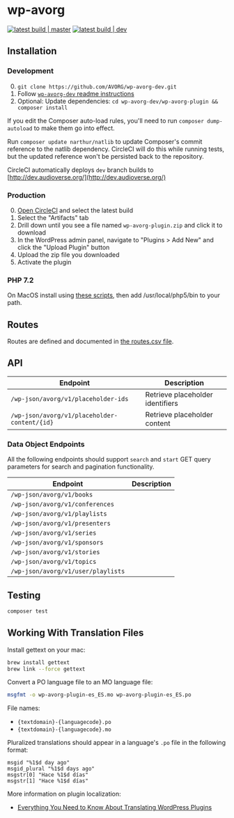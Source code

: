 # wp-avorg

[![latest build | master](https://img.shields.io/badge/latest%20build-master-75d60d)](https://wp-avorg-plugin-master.surge.sh/wp-avorg-plugin.zip)
[![latest build | dev](https://img.shields.io/badge/latest%20build-dev-f39f37)](https://wp-avorg-plugin-dev.surge.sh/wp-avorg-plugin.zip)

## Installation

### Development

0. `git clone https://github.com/AVORG/wp-avorg-dev.git`
0. Follow [`wp-avorg-dev` readme instructions](https://github.com/AVORG/wp-avorg-dev)
0. Optional: Update dependencies: `cd wp-avorg-dev/wp-avorg-plugin && composer install`

If you edit the Composer auto-load rules, you'll need to run `composer dump-autoload` to make them go into effect.

Run `composer update narthur/natlib` to update Composer's commit reference to the natlib dependency. CircleCI will do 
this while running tests, but the updated reference won't be persisted back to the repository.

CircleCI automatically deploys `dev` branch builds to [http://dev.audioverse.org/](http://dev.audioverse.org/)

### Production

0. [Open CircleCI](https://circleci.com/gh/avorg/wp-avorg-plugin) and select the latest build
0. Select the "Artifacts" tab
0. Drill down until you see a file named `wp-avorg-plugin.zip` and click it to download
0. In the WordPress admin panel, navigate to "Plugins > Add New" and click the "Upload Plugin" button
0. Upload the zip file you downloaded
0. Activate the plugin

### PHP 7.2

On MacOS install using [these scripts](https://php-osx.liip.ch/), then add /usr/local/php5/bin to your path.

## Routes

Routes are defined and documented in [the routes.csv file](routes.csv).

## API

Endpoint                                                            | Description
--------------------------------------------------------------------|------------------------------------
`/wp-json/avorg/v1/placeholder-ids`                                 | Retrieve placeholder identifiers
`/wp-json/avorg/v1/placeholder-content/{id}`                        | Retrieve placeholder content

### Data Object Endpoints

All the following endpoints should support `search` and `start` GET query parameters for search and
pagination functionality.

Endpoint                                                            | Description
--------------------------------------------------------------------|------------------------------------
`/wp-json/avorg/v1/books`                                           |
`/wp-json/avorg/v1/conferences`                                     |
`/wp-json/avorg/v1/playlists`                                       |
`/wp-json/avorg/v1/presenters`                                      |
`/wp-json/avorg/v1/series`                                          |
`/wp-json/avorg/v1/sponsors`                                        |
`/wp-json/avorg/v1/stories`                                         |
`/wp-json/avorg/v1/topics`                                          |
`/wp-json/avorg/v1/user/playlists`                                  |


## Testing

```bash
composer test
```

## Working With Translation Files

Install gettext on your mac:

```bash
brew install gettext
brew link --force gettext
```

Convert a PO language file to an MO language file:

```bash
msgfmt -o wp-avorg-plugin-es_ES.mo wp-avorg-plugin-es_ES.po
```

File names:

- `{textdomain}-{languagecode}.po`
- `{textdomain}-{languagecode}.mo`

Pluralized translations should appear in a language's `.po` file in the following format:

```po
msgid "%1$d day ago"
msgid_plural "%1$d days ago"
msgstr[0] "Hace %1$d días"
msgstr[1] "Hace %1$d días"
```

More information on plugin localization:

- [Everything You Need to Know About Translating WordPress Plugins](https://premium.wpmudev.org/blog/translating-wordpress-plugins/)